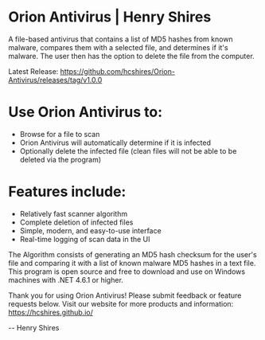 # Orion Antivirus | Henry Shires
A file-based antivirus that contains a list of MD5 hashes from known malware, compares them with a selected file, and determines if it's malware. The user then has the option to delete the file from the computer.

Latest Release: https://github.com/hcshires/Orion-Antivirus/releases/tag/v1.0.0

# Use Orion Antivirus to:
- Browse for a file to scan
- Orion Antivirus will automatically determine if it is infected
- Optionally delete the infected file (clean files will not be able to be deleted via the program)

# Features include:
- Relatively fast scanner algorithm
- Complete deletion of infected files
- Simple, modern, and easy-to-use interface
- Real-time logging of scan data in the UI

The Algorithm consists of generating an MD5 hash checksum for the user's file and comparing it with a list of known malware MD5 hashes in a text file. This program is open source and free to download and use on Windows machines with .NET 4.6.1 or higher.

Thank you for using Orion Antivirus! Please submit feedback or feature requests below. Visit our website for more products and information: https://hcshires.github.io/

-- Henry Shires
